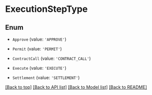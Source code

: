 # ExecutionStepType

## Enum


* `Approve` (value: `'APPROVE'`)

* `Permit` (value: `'PERMIT'`)

* `ContractCall` (value: `'CONTRACT_CALL'`)

* `Execute` (value: `'EXECUTE'`)

* `Settlement` (value: `'SETTLEMENT'`)



[[Back to top]](#) [[Back to API list]](../../README.md#documentation-for-api-endpoints) [[Back to Model list]](../../README.md#documentation-for-models) [[Back to README]](../../README.md)
